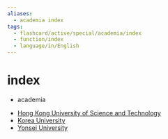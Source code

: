 ```yaml
---
aliases:
  - academia index
tags:
  - flashcard/active/special/academia/index
  - function/index
  - language/in/English
---
```


# index

- academia

<!-- list separator -->

- [Hong Kong University of Science and Technology](HKUST/index.md)
- [Korea University](Korea%20University/index.md)
- [Yonsei University](Yonsei%20University/index.md)
